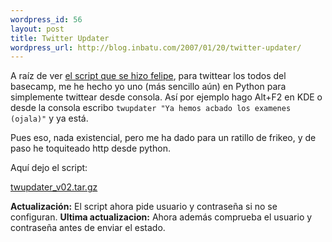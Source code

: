 ```yaml
--- 
wordpress_id: 56
layout: post
title: Twitter Updater
wordpress_url: http://blog.inbatu.com/2007/01/20/twitter-updater/
---
```

A raíz de ver <a href="http://blog.n2kp3.com/articles/2007/01/17/de-basecamp-a-twitter">el script que se hizo felipe</a>, para twittear los todos del basecamp, me he hecho yo uno (más sencillo aún)  en Python para simplemente twittear desde consola. Así por ejemplo hago Alt+F2 en KDE o desde la consola escribo <code>twupdater "Ya hemos acbado los examenes (ojala)"</code> y ya está.

Pues eso, nada existencial, pero me ha dado para un ratillo de frikeo, y de paso he toquiteado http desde python. 

Aquí dejo el script:

<a href="/drawer/2007/01/twupdater_v02.tar.gz">twupdater_v02.tar.gz</a>

<b>Actualización:</b> El script ahora pide usuario y contraseña si no se configuran.
<b>Ultima actualizacion:</b> Ahora además comprueba el usuario y contraseña antes de enviar el estado.
